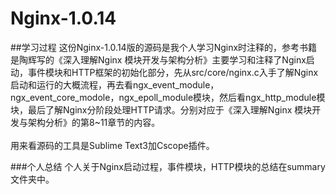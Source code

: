 # Nginx-1.0.14

##学习过程
这份Nginx-1.0.14版的源码是我个人学习Nginx时注释的，参考书籍是陶辉写的《深入理解Nginx 模块开发与架构分析》主要学习和注释了Nginx启动，事件模块和HTTP框架的初始化部分，先从src/core/nginx.c入手了解Nginx启动和运行的大概流程，再去看ngx_event_module，ngx_event_core_modole，ngx_epoll_module模块，然后看ngx_http_module模块，最后了解Nginx分阶段处理HTTP请求。分别对应于《深入理解Nginx 模块开发与架构分析》的第8~11章节的内容。<br><br>
用来看源码的工具是Sublime Text3加Cscope插件。
    
###个人总结
  个人关于Nginx启动过程，事件模块，HTTP模块的总结在summary文件夹中。

	

	
	
